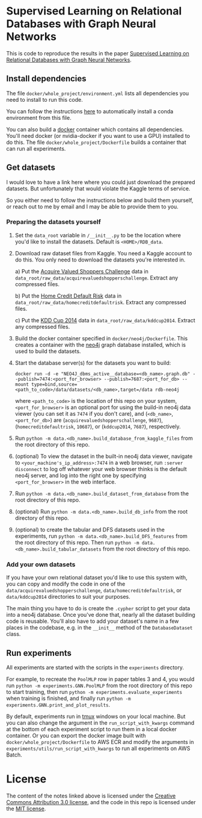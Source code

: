 # Supervised Learning on Relational Databases with Graph Neural Networks

This is code to reproduce the results in the paper [Supervised Learning on Relational Databases with Graph Neural Networks](https://arxiv.org/abs/2002.02046).

## Install dependencies

The file `docker/whole_project/environment.yml` lists all dependencies you need to install to run this code.

You can follow the instructions
 [here](https://docs.conda.io/projects/conda/en/latest/user-guide/tasks/manage-environments.html#creating-an-environment-from-an-environment-yml-file) 
to automatically install a conda environment from this file.

You can also build a [docker](https://docs.docker.com/) container which contains all dependencies.   You'll need docker (or nvidia-docker if you want to use a GPU) installed to do this.
 The file `docker/whole_project/Dockerfile` builds a container that can run all experiments.
   

## Get datasets

I would love to have a link here where you could just download the prepared datasets.  But unfortunately that would violate the Kaggle terms of service.

So you either need to follow the instructions below and build them yourself, or reach out to me by email and I may be able to provide them to you.


### Preparing the datasets yourself

1) Set the `data_root` variable in `/__init__.py` to be the location where you'd like to install the datasets.  Default is `<HOME>/RDB_data`.

2) Download raw dataset files from Kaggle.  You need a Kaggle account to do this.  You only need to download the datasets you're interested in.

    a) Put the [Acquire Valued Shoppers Challenge](https://www.kaggle.com/c/acquire-valued-shoppers-challenge/data) data in `data_root/raw_data/acquirevaluedshopperschallenge`. Extract any compressed files.
    
    b) Put the [Home Credit Default Risk](https://www.kaggle.com/c/home-credit-default-risk/data) data in `data_root/raw_data/homecreditdefaultrisk`. Extract any compressed files.

    c) Put the [KDD Cup 2014](https://www.kaggle.com/c/kdd-cup-2014-predicting-excitement-at-donors-choose/data) data in `data_root/raw_data/kddcup2014`. Extract any compressed files.

3) Build the docker container specified in `docker/neo4j/Dockerfile`.  This creates a container with the [neo4j](https://neo4j.com/) graph database installed, which is used to build the datasets.

4) Start the database server(s) for the datasets you want to build:

   ```docker run -d -e "NEO4J_dbms_active__database=<db_name>.graph.db" --publish=7474:<port_for_browser> --publish=7687:<port_for_db> --mount type=bind,source=<path_to_code>/data/datasets/<db_name>,target=/data rdb-neo4j``` 
  
   where `<path_to_code>` is the location of this repo on your system, `<port_for_browser>` is an optional port for using the build-in neo4j data viewer (you can set it as `7474` if you don't care), and (`<db_name>`, `<port_for_db>`) are (`acquirevaluedshopperschallenge`, `9687`),  (`homecreditdefaultrisk`, `10687`), or (`kddcup2014`, `7687`), respectively.

5) Run `python -m data.<db_name>.build_database_from_kaggle_files` from the root directory of this repo.

6) (optional) To view the dataset in the built-in neo4j data viewer, navigate to `<your_machine's_ip_address>:7474` in a web browser, run `:server disconnect` to log off whatever your web browser thinks is the default neo4j server, and log into the right one by specifying `<port_for_browser>` in the web interface.

7) Run `python -m data.<db_name>.build_dataset_from_database` from the root directory of this repo.

8) (optional) Run `python -m data.<db_name>.build_db_info` from the root directory of this repo.

9) (optional) to create the tabular and DFS datasets used in the experiments, run `python -m data.<db_name>.build_DFS_features` from the root directory of this repo.  Then run `python -m data.<db_name>.build_tabular_datasets` from the root directory of this repo.


### Add your own datasets

If you have your own relational dataset you'd like to use this system with, you can copy and modify the code in one of the `data/acquirevaluedshopperschallenge`, `data/homecreditdefaultrisk`, or `data/kddcup2014` directories to suit your purposes.

The main thing you have to do is create the `.cypher` script to get your data into a neo4j database.  Once you've done that, nearly all the dataset building code is reusable.
You'll also have to add your dataset's name in a few places in the codebase, e.g. in the `__init__` method of the `DatabaseDataset` class.

## Run experiments

All experiments are started with the scripts in the `experiments` directory.

For example, to recreate the `PoolMLP` row in paper tables 3 and 4, you would run `python -m experiments.GNN.PoolMLP` from the root directory of this repo to start training, then run `python -m experiments.evaluate_experiments` when training is finished, and finally run `python -m experiments.GNN.print_and_plot_results`.

By default, experiments run in [tmux](https://www.hamvocke.com/blog/a-quick-and-easy-guide-to-tmux/) windows on your local machine.  But you can also change the argument in the `run_script_with_kwargs` command at the bottom of each experiment script to run them in a local docker container.
Or you can export the docker image built with `docker/whole_project/Dockerfile` to AWS ECR and modify the arguments in `experiments/utils/run_script_with_kwargs` to run all experiments on AWS Batch.


# License

The content of the notes linked above is licensed under the [Creative Commons Attribution 3.0 license](http://creativecommons.org/licenses/by/3.0/us/deed.en_US), and the code in this repo is licensed under the [MIT license](http://opensource.org/licenses/mit-license.php).

